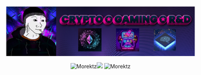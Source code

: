 [![](imgs/p.png)](https://www.bit.ly/morektz)

<p style="text-align: center;">

<p align="center">
  <img src=https://github-readme-stats.vercel.app/api?username=morektz&show_icons=true&theme=radical alt="Morektz"/><img src=/imgs/mm.gif>
  <img src=https://komarev.com/ghpvc/?username=morektz&color=blueviolet alt="Morektz"/>
  
</p>
